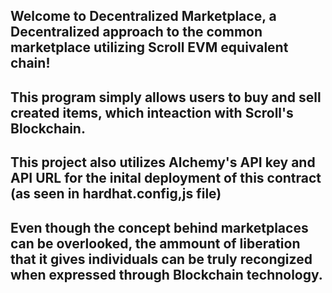 ## Welcome to Decentralized Marketplace, a Decentralized approach to the common marketplace utilizing Scroll EVM equivalent chain!

## This program simply allows users to buy and sell created items, which inteaction with Scroll's Blockchain.

## This project also utilizes Alchemy's API key and API URL for the inital deployment of this contract (as seen in hardhat.config,js file)

## Even though the concept behind marketplaces can be overlooked, the ammount of liberation that it gives individuals can be truly recongized when expressed through Blockchain technology.
